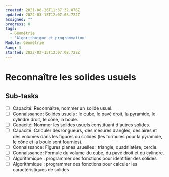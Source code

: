 ```yaml
---
created: 2021-08-26T11:37:32.076Z
updated: 2022-03-15T12:07:08.722Z
assigned: ""
progress: 0
tags:
  - Géométrie
  - 'Algorithmique et programmation'
Module: Géométrie
Rang: 3
started: 2022-03-15T12:07:08.722Z
---
```


# Reconnaître les solides usuels

## Sub-tasks

- [ ] Capacité: Reconnaître, nommer un solide usuel.
- [ ] Connaissance: Solides usuels : le cube, le pavé droit, la pyramide, le cylindre droit, le cône, la boule.
- [ ] Capacité: Nommer les solides usuels constituant d'autres solides.
- [ ] Capacité: Calculer des longueurs, des mesures d’angles, des aires et des volumes dans les figures ou solides (les formules pour la pyramide, le cône et la boule sont fournies).
- [ ] Connaissance: Figures planes usuelles : triangle, quadrilatère, cercle.
- [ ] Connaissance: Formule du volume du cube, du pavé droit et du cylindre.
- [ ] Algorithmique : programmer des fonctions pour identifier des solides
- [ ] Algorithmique : programmer des fonctions pour calculer les caractéristiques de solides
